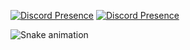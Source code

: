 [![Discord Presence](https://lanyard.cnrad.dev/api/852880514201419806)](https://discord.com/users/852880514201419806)
[![Discord Presence](https://lanyard.cnrad.dev/api/852880514201419806)](https://discord.com/users/852880514201419806)

<img src="https://raw.githubusercontent.com/3nox/3nox/output/snake.svg" alt="Snake animation" />

###
